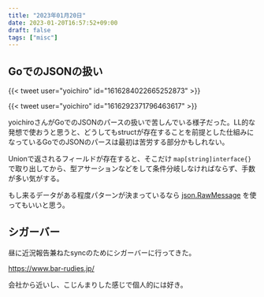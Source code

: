```yaml
---
title: "2023年01月20日"
date: 2023-01-20T16:57:52+09:00
draft: false
tags: ["misc"]
---
```


## GoでのJSONの扱い

{{< tweet user="yoichiro" id="1616284022665252873" >}}

{{< tweet user="yoichiro" id="1616292371796463617" >}}

yoichiroさんがGoでのJSONのパースの扱いで苦しんでいる様子だった。LL的な発想で使おうと思うと、どうしてもstructが存在することを前提とした仕組みになっているGoでのJSONのパースは最初は苦労する部分かもしれない。

Unionで返されるフィールドが存在すると、そこだけ `map[string]interface{}` で取り出してから、型アサーションなどをして条件分岐しなければならず、手数が多い気がする。

もし来るデータがある程度パターンが決まっているなら [json.RawMessage](https://pkg.go.dev/encoding/json#RawMessage) を使ってもいいと思う。

## シガーバー

昼に近況報告兼ねたsyncのためにシガーバーに行ってきた。

<https://www.bar-rudies.jp/>

会社から近いし、こじんまりした感じで個人的には好き。
